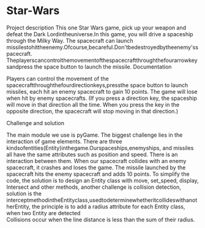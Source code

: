 # Star-Wars
Project description 
This one Star Wars game, pick up your weapon and defeat the Dark Lordintheuniverse.In                  this game, you will drive a spaceship through the Milky Way. The spacecraft can launch               missilestohittheenemy.Ofcourse,becareful.Don'tbedestroyedbytheenemy'sspacecraft.                Theplayerscancontrolthemovementofthespacecraftthroughthefourarrowkeysandpress                the space button to launch the missile. 
 Documentation 
 
Players can control the movement of the spacecraftthroughthefourdirectionkeys,pressthe               space button to launch missiles, each hit an enemy spacecraft to gain 10 points. The game                will lose when hit by enemy spacecrafts. (If you press a direction key, the spaceship will                move in that direction all the time. When you press the key in the opposite direction, the                 spacecraft will stop moving in that direction.) 
 
Challenge and solution 
 
The main module we use is pyGame. The biggest challenge lies in the interaction of game                elements. There are three kindsofentities(Entity)inthegame.Ourspaceships,enemyships,               and missiles all have the same attributes such as position and speed. There is an interaction                between them. When our spacecraft collides with an enemy spacecraft, it crashes and loses              the game. The missile launched by the spacecraft hits the enemy spacecraft and adds 10               points. To simplify the code, the solution is to design an Entity class with move, set_speed,                display, Intersect and other methods, another challenge is collision detection, solution is the             interceptmethodintheEntityclass,usedtodeterminewhetheritcollideswithanotherEntity,               the principle is to add a radius attribute for each Entity class, when two Entity are detected                 
Collisions occur when the line distance is less than the sum of their radius.  
